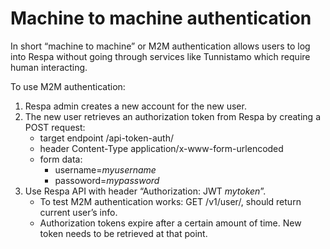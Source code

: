 # Machine to machine authentication
In short “machine to machine” or M2M authentication allows users to log into Respa without going through services like Tunnistamo which require human interacting.

To use M2M authentication:
1. Respa admin creates a new account for the new user.
2. The new user retrieves an authorization token from Respa by creating a POST request:
   * target endpoint <Respa URL>/api-token-auth/
   * header Content-Type application/x-www-form-urlencoded
   * form data:
     * username=*myusername*
     * passoword=*mypassword*
3. Use Respa API with header “Authorization: JWT *mytoken*”.
   * To test M2M authentication works: GET <Respa URL>/v1/user/, should return current user’s info.
   * Authorization tokens expire after a certain amount of time. New token needs to be retrieved at that point.
